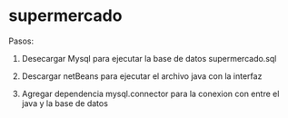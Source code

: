 # supermercado

Pasos:

1. Desecargar Mysql para ejecutar la base de datos supermercado.sql

2. Descargar netBeans para ejecutar el archivo java con la interfaz

3. Agregar dependencia mysql.connector para la conexion con entre el java y la base de datos
